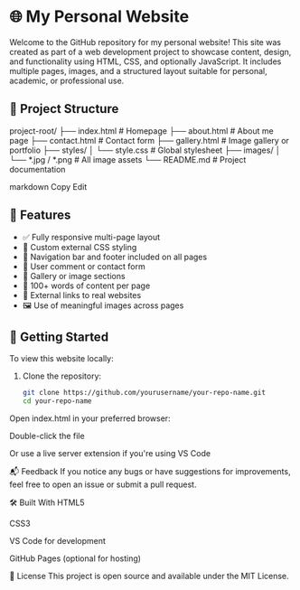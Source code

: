 # 🌐 My Personal Website

Welcome to the GitHub repository for my personal website! This site was created as part of a web development project to showcase content, design, and functionality using HTML, CSS, and optionally JavaScript. It includes multiple pages, images, and a structured layout suitable for personal, academic, or professional use.

## 📁 Project Structure

project-root/
├── index.html # Homepage
├── about.html # About me page
├── contact.html # Contact form
├── gallery.html # Image gallery or portfolio
├── styles/
│ └── style.css # Global stylesheet
├── images/
│ └── *.jpg / *.png # All image assets
└── README.md # Project documentation

markdown
Copy
Edit

## 🌟 Features

- ✅ Fully responsive multi-page layout
- 🎨 Custom external CSS styling
- 🧭 Navigation bar and footer included on all pages
- 💬 User comment or contact form
- 📸 Gallery or image sections
- 📝 100+ words of content per page
- 🔗 External links to real websites
- 🖼️ Use of meaningful images across pages

## 🚀 Getting Started

To view this website locally:

1. Clone the repository:
   ```bash
   git clone https://github.com/yourusername/your-repo-name.git
   cd your-repo-name
Open index.html in your preferred browser:

Double-click the file

Or use a live server extension if you're using VS Code

📬 Feedback
If you notice any bugs or have suggestions for improvements, feel free to open an issue or submit a pull request.

🛠️ Built With
HTML5

CSS3

VS Code for development

GitHub Pages (optional for hosting)

📄 License
This project is open source and available under the MIT License.
